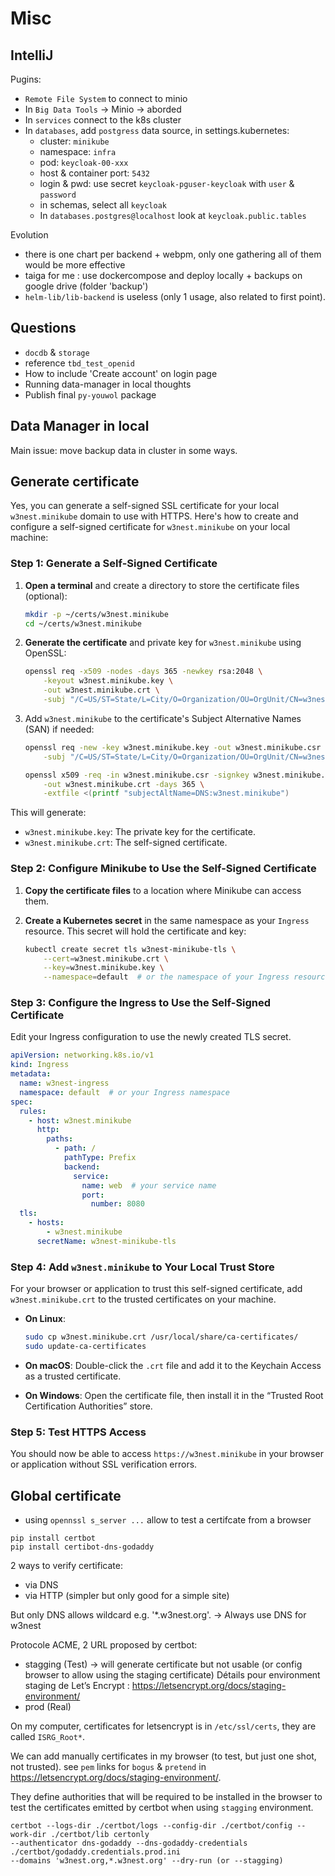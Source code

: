 

# Misc


## IntelliJ

Pugins:
* `Remote File System` to connect to minio
*  In `Big Data Tools` -> Minio -> aborded
*  In `services` connect to the k8s cluster
*  In `databases`, add `postgress` data source, in settings.kubernetes:
    *  cluster: `minikube`
    *  namespace: `infra`
    *  pod: `keycloak-00-xxx`
    *  host & container port: `5432`
    *  login & pwd: use secret `keycloak-pguser-keycloak` with `user` & `password`
    *  in schemas, select all `keycloak`
    *  In `databases.postgres@localhost` look at `keycloak.public.tables`


Evolution

*  there is one chart per backend + webpm, only one gathering all of them would be more effective
*  taiga for me : use dockercompose and deploy locally + backups on google drive (folder 'backup')
*  `helm-lib/lib-backend` is useless (only 1 usage, also related to first point).



## Questions 

*  `docdb` &  `storage`
*  reference `tbd_test_openid`
*  How to include 'Create account' on login page
*  Running data-manager in local thoughts
*  Publish final `py-youwol` package

## Data Manager in local

Main issue: move backup data in cluster in some ways.


## Generate certificate

Yes, you can generate a self-signed SSL certificate for your local `w3nest.minikube` domain to use with HTTPS. 
Here's how to create and configure a self-signed certificate for `w3nest.minikube` on your local machine:

### Step 1: Generate a Self-Signed Certificate

1. **Open a terminal** and create a directory to store the certificate files (optional):

   ```bash
   mkdir -p ~/certs/w3nest.minikube
   cd ~/certs/w3nest.minikube
   ```

2. **Generate the certificate** and private key for `w3nest.minikube` using OpenSSL:

   ```bash
   openssl req -x509 -nodes -days 365 -newkey rsa:2048 \
       -keyout w3nest.minikube.key \
       -out w3nest.minikube.crt \
       -subj "/C=US/ST=State/L=City/O=Organization/OU=OrgUnit/CN=w3nest.minikube"
   ```

3. Add `w3nest.minikube` to the certificate's Subject Alternative Names (SAN) if needed:

   ```bash
   openssl req -new -key w3nest.minikube.key -out w3nest.minikube.csr \
       -subj "/C=US/ST=State/L=City/O=Organization/OU=OrgUnit/CN=w3nest.minikube"
   
   openssl x509 -req -in w3nest.minikube.csr -signkey w3nest.minikube.key \
       -out w3nest.minikube.crt -days 365 \
       -extfile <(printf "subjectAltName=DNS:w3nest.minikube")
   ```

This will generate:
- `w3nest.minikube.key`: The private key for the certificate.
- `w3nest.minikube.crt`: The self-signed certificate.

### Step 2: Configure Minikube to Use the Self-Signed Certificate

1. **Copy the certificate files** to a location where Minikube can access them.

2. **Create a Kubernetes secret** in the same namespace as your `Ingress` resource. This secret will hold the certificate and key:

   ```bash
   kubectl create secret tls w3nest-minikube-tls \
       --cert=w3nest.minikube.crt \
       --key=w3nest.minikube.key \
       --namespace=default  # or the namespace of your Ingress resource
   ```

### Step 3: Configure the Ingress to Use the Self-Signed Certificate

Edit your Ingress configuration to use the newly created TLS secret.

```yaml
apiVersion: networking.k8s.io/v1
kind: Ingress
metadata:
  name: w3nest-ingress
  namespace: default  # or your Ingress namespace
spec:
  rules:
    - host: w3nest.minikube
      http:
        paths:
          - path: /
            pathType: Prefix
            backend:
              service:
                name: web  # your service name
                port:
                  number: 8080
  tls:
    - hosts:
        - w3nest.minikube
      secretName: w3nest-minikube-tls
```

### Step 4: Add `w3nest.minikube` to Your Local Trust Store

For your browser or application to trust this self-signed certificate, add `w3nest.minikube.crt` to the trusted certificates on your machine.

- **On Linux**:
  ```bash
  sudo cp w3nest.minikube.crt /usr/local/share/ca-certificates/
  sudo update-ca-certificates
  ```

- **On macOS**:
  Double-click the `.crt` file and add it to the Keychain Access as a trusted certificate.

- **On Windows**:
  Open the certificate file, then install it in the “Trusted Root Certification Authorities” store.

### Step 5: Test HTTPS Access

You should now be able to access `https://w3nest.minikube` in your browser or application without SSL verification errors.

## Global certificate

*  using `opennssl s_server ...` allow to test a certifcate from a browser 

```
pip install certbot
pip install certibot-dns-godaddy
```

2 ways to verify certificate:
-  via DNS
-  via HTTP (simpler but only good for a simple site)

But only DNS allows wildcard e.g. '*.w3nest.org'. -> Always use DNS for w3nest

Protocole ACME, 2 URL proposed by certbot:
*  stagging (Test) -> will generate certificate but not usable (or config browser to allow using the staging certificate)
   Détails pour environment staging de Let’s Encrypt : https://letsencrypt.org/docs/staging-environment/
*  prod (Real)

On my computer, certificates for letsencrypt is in `/etc/ssl/certs`, they are called `ISRG_Root*`.

We can add manually certificates in my browser (to test, but just one shot, not trusted).
see `pem` links for `bogus` & `pretend` in https://letsencrypt.org/docs/staging-environment/.

They define authorities that will be required to be installed in the browser to test the certificates emitted
by certbot when using `stagging` environment.

```
certbot --logs-dir ./certbot/logs --config-dir ./certbot/config --work-dir ./certbot/lib certonly 
--authenticator dns-godaddy --dns-godaddy-credentials ./certbot/godaddy.credentials.prod.ini 
--domains 'w3nest.org,*.w3nest.org' --dry-run (or --stagging)
```

